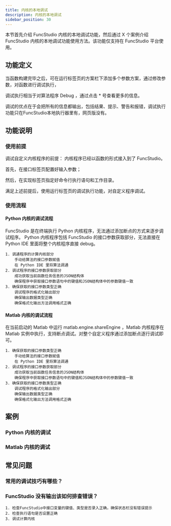 ```yaml
---
title: 内核的本地调试
description: 内核的本地调试
sidebar_position: 30
---
```


本节首先介绍 FuncStudio 内核的本地调试功能，然后通过 X 个案例介绍 FuncStudio 内核的本地调试功能使用方法。该功能仅支持在 FuncStudio 平台使用。

## 功能定义

当函数构建完毕之后，可在运行标签页的方案栏下添加多个参数方案，通过修改参数，对函数进行调试执行，

调试执行相当于对算法程序 Debug ，通过点击 * 号查看更多的信息。

调试的优点在于会把所有的信息都输出，包括结果、提示、警告和报错，调试执行功能只在FuncStudio本地执行器里有，网页版没有。

## 功能说明

### 使用前提

调试自定义内核程序的前提： 内核程序已经以函数的形式接入到了 FuncStudio。

首先，在接口标签页配置好输入参数；

然后，在实现标签页指定好命令行执行语句和工作目录。

满足上述前提后，使用运行标签页的调试执行功能，对自定义程序调试。

### 使用流程

#### Python 内核的调试流程

FuncStudio 是在终端执行 Python 内核程序，无法通过添加断点的方式来逐步调试程序。
Python 内核程序包括 FuncStudio 的接口参数获取部分，无法直接在Python IDE 里面将整个内核程序直接 debug。

    1. 调通程序的计算内核部分
        手动给算法的接口参数赋值
        在 Python IDE 里将算法调通
    2. 调试程序的接口参数获取部分
        成功获取当前函数任务信息的JSON结构体
        确保程序中获取接口参数语句中的键值和JSON结构体中的参数键值一致
    3. 确保获取的接口参数类型正确
        调试程序的格式化输出部分
        确保输出数据类型正确
        确保格式化输出方法调用格式正确

#### Matlab 内核的调试流程

在当前启动的 Matlab 中运行 matlab.engine.shareEngine ，Matlab 内核程序在 Matlab 实例中执行，支持断点调试。对整个自定义程序通过添加断点逐行调试即可。

    1. 确保获取的接口参数类型正确
        手动给算法的接口参数赋值
        在 Python IDE 里将算法调通
    2. 调试程序的接口参数获取部分
        成功获取当前函数任务信息的JSON结构体
        确保程序中获取接口参数语句中的键值和JSON结构体中的参数键值一致
    3. 确保获取的接口参数类型正确
        调试程序的格式化输出部分
        确保输出数据类型正确
        确保格式化输出方法调用格式正确

## 案例

### Python 内核的调试

### Matlab 内核的调试

## 常见问题

### 常用的调试技巧有哪些？

### FuncStudio 没有输出该如何排查错误？

    1. 检查FuncStudio中接口变量的键值、类型是否录入正确，确保状态栏没有错误提示
    2. 检查执行语句是否设置正确
    3. 调试计算内核
